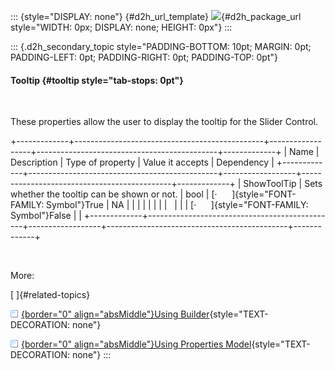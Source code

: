 ::: {style="DISPLAY: none"}
[](ms-xhelp:///?Id=d2h_url_template){#d2h_url_template} ![](!package_url!){#d2h_package_url style="WIDTH: 0px; DISPLAY: none; HEIGHT: 0px"}
:::

::: {.d2h_secondary_topic style="PADDING-BOTTOM: 10pt; MARGIN: 0pt; PADDING-LEFT: 0pt; PADDING-RIGHT: 0pt; PADDING-TOP: 0pt"}
#### Tooltip {#tooltip style="tab-stops: 0pt"}

 

These properties allow the user to display the tooltip for the Slider Control.

+-------------+-----------------------------------------------+------------------+---------------------------------------------+-------------+
| Name        | Description                                   | Type of property | Value it accepts                            | Dependency  |
+-------------+-----------------------------------------------+------------------+---------------------------------------------+-------------+
| ShowToolTip | Sets whether the tooltip can be shown or not. | bool             | [·      ]{style="FONT-FAMILY: Symbol"}True  | NA          |
|             |                                               |                  |                                             |             |
|             |                                               |                  | [·      ]{style="FONT-FAMILY: Symbol"}False |             |
+-------------+-----------------------------------------------+------------------+---------------------------------------------+-------------+

 

More:

[ ]{#related-topics}

[![](button.gif){border="0" align="absMiddle"}Using Builder](ms-xhelp:///?Id=a9471d0c-0934-4a90-bcae-fb384e305c6c){style="TEXT-DECORATION: none"}

[![](button.gif){border="0" align="absMiddle"}Using Properties Model](ms-xhelp:///?Id=bdddf661-04d5-455e-9b0a-760b08faee52){style="TEXT-DECORATION: none"}
:::
